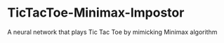 # TicTacToe-Minimax-Impostor
A neural network that plays Tic Tac Toe by mimicking Minimax algorithm
